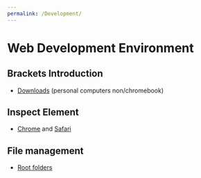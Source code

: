 ```yaml
---
permalink: /Development/
---
```

# Web Development Environment

## Brackets Introduction
- <a href="http://brackets.io/">Downloads</a> (personal computers non/chromebook)
## Inspect Element
- <a href="https://developers.google.com/web/tools/chrome-devtools/inspect-styles">Chrome</a> and <a href="https://developer.apple.com/safari/tools/">Safari</a>
## File management
- <a href="https://thehelloworldprogram.com/web-development/creating-files-folder-structure-web-pages/">Root folders</a>

